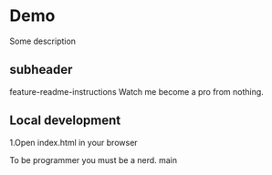 # Demo


Some description


## subheader

feature-readme-instructions
Watch me become a pro from nothing.

## Local development

1.Open index.html in your browser

To be programmer you must be a nerd.
 main
